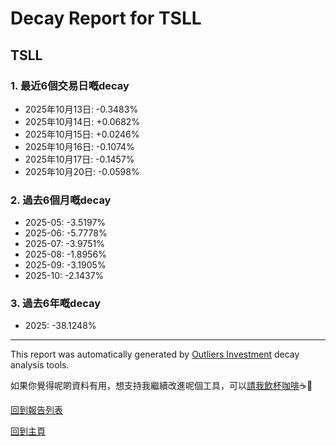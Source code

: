 # Decay Report for TSLL

## TSLL

### 1. 最近6個交易日嘅decay

- 2025年10月13日: -0.3483%
- 2025年10月14日: +0.0682%
- 2025年10月15日: +0.0246%
- 2025年10月16日: -0.1074%
- 2025年10月17日: -0.1457%
- 2025年10月20日: -0.0598%

### 2. 過去6個月嘅decay

- 2025-05: -3.5197%
- 2025-06: -5.7778%
- 2025-07: -3.9751%
- 2025-08: -1.8956%
- 2025-09: -3.1905%
- 2025-10: -2.1437%

### 3. 過去6年嘅decay

- 2025: -38.1248%

------------------------------
This report was automatically generated by [Outliers Investment](https://outliersecon.github.io/Outliers-Investment/) decay analysis tools.

如果你覺得呢啲資料有用，想支持我繼續改進呢個工具，可以[請我飲杯咖啡](https://buymeacoffee.com/outliersecon)☕🙏

[回到報告列表](https://outliersecon.github.io/Outliers-Investment/reports/reports_public)

[回到主頁](https://outliersecon.github.io/Outliers-Investment/)